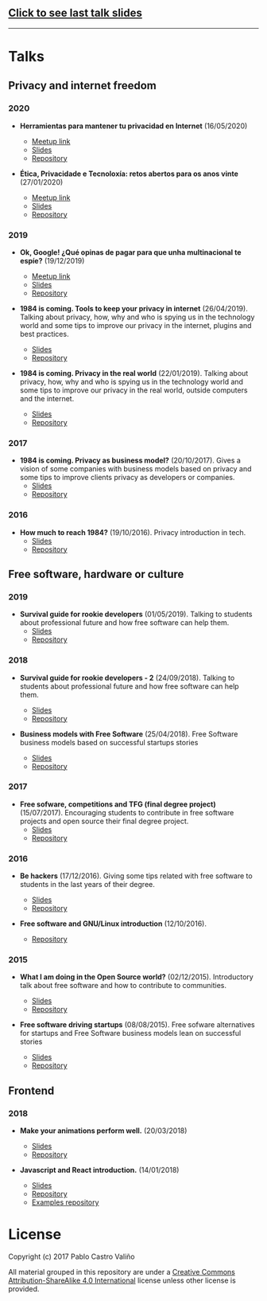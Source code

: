 
## [Click to see last talk slides](https://castrinho8.github.io/privacy-tools-xantardev/public/index.html#/portada)

----------

# Talks


## Privacy and internet freedom
### 2020
- **Herramientas para mantener tu privacidad en Internet** (16/05/2020)
  - [Meetup link](https://www.meetup.com/es-ES/XantarDev/events/270406431/)
  - [Slides](https://castrinho8.github.io/privacy-tools-xantardev/public/index.html#/portada)
  - [Repository](https://github.com/castrinho8/privacy-tools-xantardev)

- **Ética, Privacidade e Tecnoloxía: retos abertos para os anos vinte** (27/01/2020)
  - [Meetup link](https://www.meetup.com/Distopias-Cotias/events/267806186/)
  - [Slides](https://castrinho8.github.io/distopias-cotias/public/index.html#/portada)
  - [Repository](https://github.com/castrinho8/distopias-cotias)

### 2019
- **Ok, Google! ¿Qué opinas de pagar para que unha multinacional te espíe?** (19/12/2019)
  - [Meetup link](https://www.meetup.com/GPUL-Labs/events/265644892/)
  - [Slides](https://castrinho8.github.io/ok-google/public/#/portada)
  - [Repository](https://github.com/castrinho8/ok-google)

- **1984 is coming. Tools to keep your privacy in internet** (26/04/2019). Talking about privacy, how, why and who is spying us in the technology world and some tips to improve our privacy in the internet, plugins and best practices.
  - [Slides](https://castrinho8.github.io/privacy-tools/public/#/portada)
  - [Repository](https://github.com/castrinho8/privacy-tools)

- **1984 is coming. Privacy in the real world** (22/01/2019). Talking about privacy, how, why and who is spying us in the technology world and some tips to improve our privacy in the real world, outside computers and the internet.
  - [Slides](https://castrinho8.github.io/privacy-real-world/public/#/portada)
  - [Repository](https://github.com/castrinho8/privacy-real-world)

### 2017
- **1984 is coming. Privacy as business model?** (20/10/2017). Gives a vision of some companies with business models based on privacy and some tips to improve clients privacy as developers or companies.
  - [Slides](https://castrinho8.github.io/privacy-business-models/index.html#/portada)
  - [Repository](https://github.com/castrinho8/privacy-business-models)

### 2016
- **How much to reach 1984?** (19/10/2016). Privacy introduction in tech.
  - [Slides](https://castrinho8.github.io/free-software-privacy/#/portada)
  - [Repository](https://github.com/castrinho8/free-software-privacy)

## Free software, hardware or culture

### 2019
- **Survival guide for rookie developers** (01/05/2019). Talking to students about professional future and how free software can help them.
  - [Slides](https://castrinho8.github.io/free-sofware-and-jobs/public/index.html#/portada)
  - [Repository](https://github.com/castrinho8/free-sofware-and-jobs)

### 2018
- **Survival guide for rookie developers - 2** (24/09/2018). Talking to students about professional future and how free software can help them.
  - [Slides](https://castrinho8.github.io/survival-guide-to-rookie-developers-2/public/#/portada)
  - [Repository](https://github.com/castrinho8/survival-guide-to-rookie-developers-2)

- **Business models with Free Software** (25/04/2018). Free Software business models based on successful startups stories
  - [Slides](https://castrinho8.github.io/free-software-business-models/index.html)
  - [Repository](https://github.com/castrinho8/free-software-business-models)

### 2017
- **Free sofware, competitions and TFG (final degree project)** (15/07/2017). Encouraging students to contribute in free software projects and open source their final degree project.
  - [Slides](https://castrinho8.github.io/free-software-competitions/#/)
  - [Repository](https://github.com/castrinho8/free-software-competitions)

### 2016
- **Be hackers** (17/12/2016). Giving some tips related with free software to students in the last years of their degree.
  - [Slides](https://castrinho8.github.io/be-hackers/index#/)
  - [Repository](https://github.com/castrinho8/be-hackers)

- **Free software and GNU/Linux introduction** (12/10/2016).
  - [Repository](https://github.com/castrinho8/gpul-intro-linux-slides)

### 2015
- **What I am doing in the Open Source world?** (02/12/2015). Introductory talk about free software and how to contribute to communities.
  - [Slides](https://castrinho8.github.io/open-community/#/)
  - [Repository](https://github.com/castrinho8/open-community)

- **Free software driving startups** (08/08/2015). Free sofware alternatives for startups and Free Software business models lean on successful stories
  - [Slides](https://castrinho8.github.io/akademy-startups-presentation/#/portada)
  - [Repository](https://github.com/castrinho8/akademy-startups-presentation)

## Frontend

### 2018
- **Make your animations perform well.** (20/03/2018)
  - [Slides](https://castrinho8.github.io/animations-performance/#/)
  - [Repository](https://github.com/castrinho8/animations-performance)

- **Javascript and React introduction.** (14/01/2018)
  - [Slides](https://castrinho8.github.io/intro_js_react/)
  - [Repository](https://github.com/castrinho8/intro_js_react)
  - [Examples repository](https://github.com/castrinho8/intro_js_react_example)

# License
Copyright (c) 2017 Pablo Castro Valiño

All material grouped in this repository are under a [Creative Commons Attribution-ShareAlike 4.0 International](https://creativecommons.org/licenses/by-sa/4.0/) license unless other license is provided.
